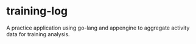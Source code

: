 # training-log
A practice application using go-lang and appengine to aggregate activity data for training analysis.
